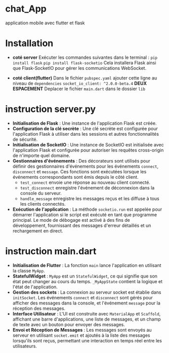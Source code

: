 # chat_App
application mobile avec flutter et flask

# Installation
- **coté server**
  Exécuter les commandes suivantes dans le terminal :
    `pip install flask`
    `pip install flask-socketio`
  Cela installera Flask ainsi que Flask-SocketIO pour gérer les communications WebSocket.

- **coté client(flutter)**
  Dans le fichier `pubspec.yaml` ajouter cette ligne au niveau de `dependencies`
    `socket_io_client: ^2.0.0-beta.4`
    **DEUX ESPACEMENT**
  Deplacer le fichier `main.dart` dans le dossier `lib`

# instruction server.py

- **Initialisation de Flask** : Une instance de l'application Flask est créée.
- **Configuration de la clé secrète** : Une clé secrète est configurée pour l'application Flask à utiliser dans les sessions et autres fonctionnalités de sécurité.
- **Initialisation de SocketIO** : Une instance de SocketIO est initialisée avec l'application Flask et configurée pour autoriser les requêtes cross-origin de n'importe quel domaine.
- **Gestionnaires d'événements** : Des décorateurs sont utilisés pour définir des gestionnaires d'événements pour les événements `connect`, `disconnect` et `message`. Ces fonctions sont exécutées lorsque les événements correspondants sont émis depuis le côté client.
  - `test_connect` envoie une réponse au nouveau client connecté.
  - `test_disconnect` enregistre l'événement de déconnexion dans la console du serveur.
  - `handle_message` enregistre les messages reçus et les diffuse à tous les clients connectés.
- **Exécution de l'application** : La méthode `socketio.run` est appelée pour démarrer l'application si le script est exécuté en tant que programme principal. Le mode de débogage est activé à des fins de développement, fournissant des messages d'erreur détaillés et un rechargement en direct.

# instruction main.dart
- **Initialisation de Flutter** : La fonction `main` lance l'application en utilisant la classe `MyApp`.
- **StatefulWidget** : `MyApp` est un `StatefulWidget`, ce qui signifie que son état peut changer au cours 
du temps. `_MyAppState` contient la logique et l'état de l'application.
- **Gestion des sockets** : La connexion au serveur socket est établie dans `initSocket`. Les événements 
`connect` et `disconnect` sont gérés pour afficher des messages dans la console, et l'événement `message` 
pour la réception des messages.
- **Interface Utilisateur** : L'UI est construite avec `MaterialApp` et `Scaffold`, affichant une barre 
d'applications, une liste de messages, et un champ de texte avec un bouton pour envoyer des messages.
- **Envoi et Réception de Messages** : Les messages sont envoyés au serveur en utilisant `socket.emit` 
et ajoutés à la liste des messages lorsqu'ils sont reçus, permettant une interaction en temps réel entre 
les utilisateurs.
